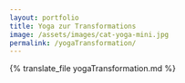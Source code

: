 ```yaml
---
layout: portfolio
title: Yoga zur Transformations
image: /assets/images/cat-yoga-mini.jpg
permalink: /yogaTransformation/
---
```

{% translate_file yogaTransformation.md %}

